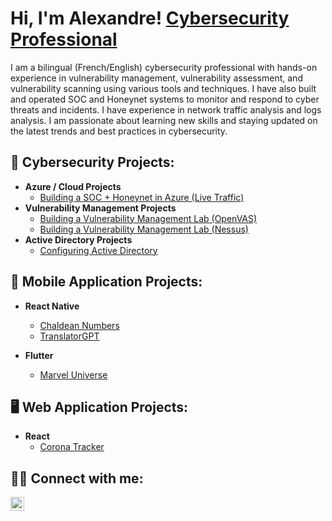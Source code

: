 <h1>Hi, I'm Alexandre! <a href="https://www.linkedin.com/in/alexandrecisse/">Cybersecurity Professional</a></h1>

<p>I am a bilingual (French/English) cybersecurity professional with hands-on experience in vulnerability management, vulnerability assessment, and vulnerability scanning using various tools and techniques. 
I have also built and operated SOC and Honeynet systems to monitor and respond to cyber threats and incidents.
I have experience in network traffic analysis and logs analysis.
I am passionate about learning new skills and staying updated on the latest trends and best practices in cybersecurity.</p>

<h2>🔐 Cybersecurity Projects:</h2>

- <b>Azure / Cloud Projects</b>
  - [Building a SOC + Honeynet in Azure (Live Traffic)](https://github.com/alexCoding42/Cloud-SOC-Honeynet)
- <b>Vulnerability Management Projects</b>
  - [Building a Vulnerability Management Lab (OpenVAS)](https://github.com/alexCoding42/OpenVAS-Lab)
  - [Building a Vulnerability Management Lab (Nessus)](https://github.com/alexCoding42/Nessus-Lab)
- <b>Active Directory Projects</b>
  - [Configuring Active Directory](https://github.com/alexCoding42/active-directory)
  
<h2>📱 Mobile Application Projects:</h2>

- <b>React Native</b>
  - [Chaldean Numbers](https://github.com/alexCoding42/chaldean-numbers)
  - [TranslatorGPT](https://github.com/alexCoding42/translator-gpt)

- <b>Flutter</b>
  - [Marvel Universe](https://github.com/alexCoding42/marvel_characters)

<h2>🖥️ Web Application Projects:</h2>

- <b>React</b>
  - [Corona Tracker](https://github.com/alexCoding42/corona-tracker)

<h2> 🤳🏾 Connect with me:</h2>

[<img align="left" alt="AlexandreCisse | LinkedIn" width="22px" src="https://cdn.jsdelivr.net/npm/simple-icons@v3/icons/linkedin.svg" />][linkedin]

[linkedin]: https://linkedin.com/in/alexandrecisse
